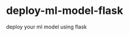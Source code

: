 # deploy-ml-model-flask
 deploy your ml model using flask

<!-- # iris 데이터를 이용하여 모델을 만든 후, flask가 모델에게 값을 주고, 예측값을 받아 반환하는 프로세스 -->

<!-- # API 호출을 통해 iris 데이터 입력받고 -->
<!-- # 모델(iris.pkl)을 통해 예측값을 계산해 반환하는 예제 -->
